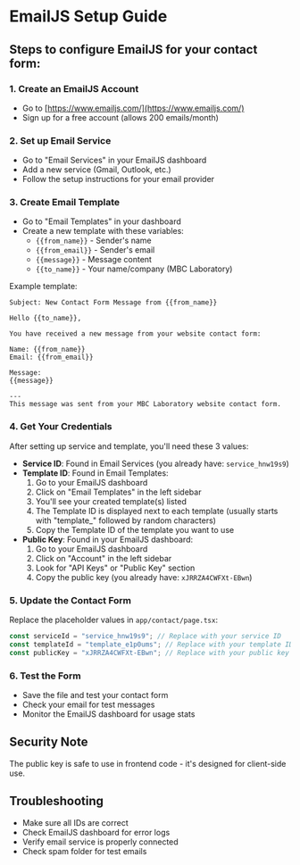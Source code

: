 # EmailJS Setup Guide

## Steps to configure EmailJS for your contact form:

### 1. Create an EmailJS Account

- Go to [https://www.emailjs.com/](https://www.emailjs.com/)
- Sign up for a free account (allows 200 emails/month)

### 2. Set up Email Service

- Go to "Email Services" in your EmailJS dashboard
- Add a new service (Gmail, Outlook, etc.)
- Follow the setup instructions for your email provider

### 3. Create Email Template

- Go to "Email Templates" in your dashboard
- Create a new template with these variables:
  - `{{from_name}}` - Sender's name
  - `{{from_email}}` - Sender's email
  - `{{message}}` - Message content
  - `{{to_name}}` - Your name/company (MBC Laboratory)

Example template:

```
Subject: New Contact Form Message from {{from_name}}

Hello {{to_name}},

You have received a new message from your website contact form:

Name: {{from_name}}
Email: {{from_email}}

Message:
{{message}}

---
This message was sent from your MBC Laboratory website contact form.
```

### 4. Get Your Credentials

After setting up service and template, you'll need these 3 values:

- **Service ID**: Found in Email Services (you already have: `service_hnw19s9`)
- **Template ID**: Found in Email Templates:
  1. Go to your EmailJS dashboard
  2. Click on "Email Templates" in the left sidebar
  3. You'll see your created template(s) listed
  4. The Template ID is displayed next to each template (usually starts with "template\_" followed by random characters)
  5. Copy the Template ID of the template you want to use
- **Public Key**: Found in your EmailJS dashboard:
  1. Go to your EmailJS dashboard
  2. Click on "Account" in the left sidebar
  3. Look for "API Keys" or "Public Key" section
  4. Copy the public key (you already have: `xJRRZA4CWFXt-EBwn`)

### 5. Update the Contact Form

Replace the placeholder values in `app/contact/page.tsx`:

```javascript
const serviceId = "service_hnw19s9"; // Replace with your service ID
const templateId = "template_e1p0ums"; // Replace with your template ID
const publicKey = "xJRRZA4CWFXt-EBwn"; // Replace with your public key
```

### 6. Test the Form

- Save the file and test your contact form
- Check your email for test messages
- Monitor the EmailJS dashboard for usage stats

## Security Note

The public key is safe to use in frontend code - it's designed for client-side use.

## Troubleshooting

- Make sure all IDs are correct
- Check EmailJS dashboard for error logs
- Verify email service is properly connected
- Check spam folder for test emails
